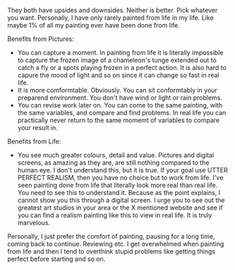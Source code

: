 They both have upsides and downsides. Neither is better. Pick whatever you want. Personally, I have only rarely painted from life in my life. Like maybe 1% of all my painting ever have been done from life.

Benefits from Pictures:
- You can capture a moment. In painting from life it is literally impossible to capture the frozen image of a chameleon's tunge extended out to catch a fly or a spots playing frozen in a perfect action. It is also hard to capure the mood of light and so on since it can change so fast in real life.
- It is more comformtable. Obviously. You can sit conformtably in your preparend environment. You don't have wind or light or rain problems.
- You can revise work later on. You can come to the same painting, with the same variables, and compare and find problems. In real life you can practically never return to the same momemt of variables to compare your result in.

Benefits from Life:
- You see much greater colours, detail and value. Pictures and digital screens, as amazing as they are, are still nothing compared to the human eye. I don't understand this, but it is true. If your goal use UTTER PERFECT REALISM, then you have no choice but to work from life. I've seen painting done from life that literally look more real than real life. You need to see this to understand it. Because as the point explains, I cannot show you this through a digital screen. I urge you to see out the greatest art studios in your area or the X mentioned website and see if you can find a realism painting like this to view in real life. It is truly marvelous.

Personally, I just prefer the comfort of painting, pausing for a long time, coming back to continue. Reviewing etc. I get overwhelmed when painting from life and then I tend to overthink stupid problems like getting things perfect before starting and so on.